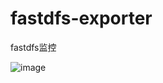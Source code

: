 # fastdfs-exporter
fastdfs监控

![image](https://github.com/whithen/fastdfs-exporter/fastdfs-monitor.png)
